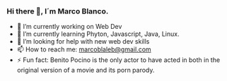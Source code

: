 ### Hi there 👋, I´m Marco Blanco.


- 🔭 I’m currently working on Web Dev
- 🌱 I’m currently learning Phyton, Javascript, Java, Linux.
- 🤔 I’m looking for help with new web dev skills
- 📫 How to reach me: marcoblaleb@gmail.com
- ⚡ Fun fact: Benito Pocino is the only actor to have acted in both in the original version of a movie and its porn parody. 

